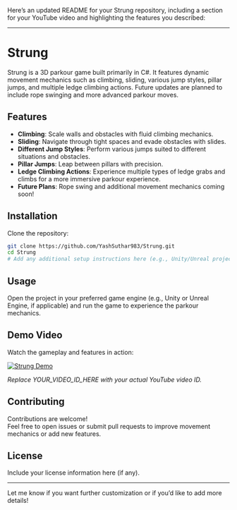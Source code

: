 Here’s an updated README for your Strung repository, including a section for your YouTube video and highlighting the features you described:

---

# Strung

Strung is a 3D parkour game built primarily in C#. It features dynamic movement mechanics such as climbing, sliding, various jump styles, pillar jumps, and multiple ledge climbing actions. Future updates are planned to include rope swinging and more advanced parkour moves.

## Features

- **Climbing**: Scale walls and obstacles with fluid climbing mechanics.
- **Sliding**: Navigate through tight spaces and evade obstacles with slides.
- **Different Jump Styles**: Perform various jumps suited to different situations and obstacles.
- **Pillar Jumps**: Leap between pillars with precision.
- **Ledge Climbing Actions**: Experience multiple types of ledge grabs and climbs for a more immersive parkour experience.
- **Future Plans**: Rope swing and additional movement mechanics coming soon!

## Installation

Clone the repository:

```bash
git clone https://github.com/YashSuthar983/Strung.git
cd Strung
# Add any additional setup instructions here (e.g., Unity/Unreal project setup)
```

## Usage

Open the project in your preferred game engine (e.g., Unity or Unreal Engine, if applicable) and run the game to experience the parkour mechanics.

## Demo Video

Watch the gameplay and features in action:

[![Strung Demo](https://img.youtube.com/vi/YOUR_VIDEO_ID_HERE/0.jpg)](https://www.youtube.com/watch?v=YOUR_VIDEO_ID_HERE)

_Replace YOUR_VIDEO_ID_HERE with your actual YouTube video ID._

## Contributing

Contributions are welcome!  
Feel free to open issues or submit pull requests to improve movement mechanics or add new features.

## License

Include your license information here (if any).

---

Let me know if you want further customization or if you’d like to add more details!
